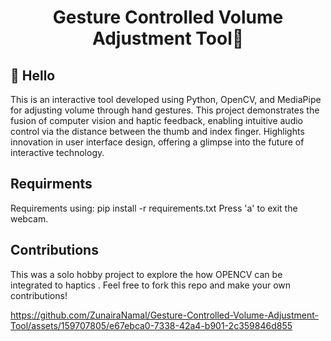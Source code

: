 <h1 align="center">Gesture Controlled Volume Adjustment Tool🧪</h1>

## 👋 Hello

This is an interactive tool developed using Python, OpenCV, and MediaPipe for adjusting volume through hand gestures. This 
project demonstrates the fusion of computer vision and haptic feedback, enabling intuitive audio control via 
the distance between the thumb and index finger. Highlights innovation in user interface design, offering a 
glimpse into the future of interactive technology.

## Requirments
Requirements using: 
pip install -r requirements.txt
Press 'a' to exit the webcam.

## Contributions
This was a solo hobby project to explore the how OPENCV can be integrated to haptics .  Feel free to fork this repo and make your own contributions!

https://github.com/ZunairaNamal/Gesture-Controlled-Volume-Adjustment-Tool/assets/159707805/e67ebca0-7338-42a4-b901-2c359846d855


